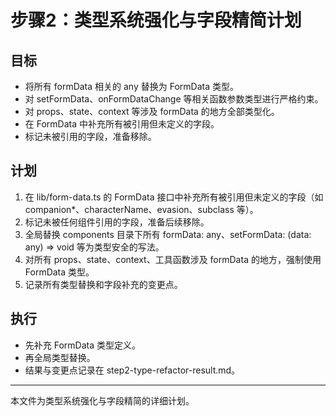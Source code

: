# 步骤2：类型系统强化与字段精简计划

## 目标
- 将所有 formData 相关的 any 替换为 FormData 类型。
- 对 setFormData、onFormDataChange 等相关函数参数类型进行严格约束。
- 对 props、state、context 等涉及 formData 的地方全部类型化。
- 在 FormData 中补充所有被引用但未定义的字段。
- 标记未被引用的字段，准备移除。

## 计划
1. 在 lib/form-data.ts 的 FormData 接口中补充所有被引用但未定义的字段（如 companion*、characterName、evasion、subclass 等）。
2. 标记未被任何组件引用的字段，准备后续移除。
3. 全局替换 components 目录下所有 formData: any、setFormData: (data: any) => void 等为类型安全的写法。
4. 对所有 props、state、context、工具函数涉及 formData 的地方，强制使用 FormData 类型。
5. 记录所有类型替换和字段补充的变更点。

## 执行
- 先补充 FormData 类型定义。
- 再全局类型替换。
- 结果与变更点记录在 step2-type-refactor-result.md。

---

本文件为类型系统强化与字段精简的详细计划。
